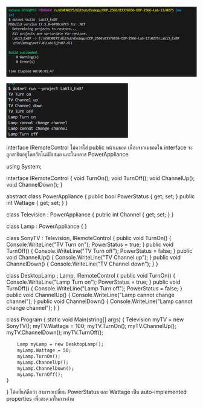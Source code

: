 ![alt text](image-14.png)


![alt text](image-15.png)

interface IRemoteControl ไม่ควรใส่ public หน้าเมธอด เนื่องจากเมธอดใน interface จะถูกสาธิตอยู่โดยอัตโนมัติเสมอ และในคลาส PowerAppliance


using System;

interface IRemoteControl
{
    void TurnOn();
    void TurnOff();
    void ChannelUp();
    void ChannelDown();
}

abstract class PowerAppliance
{
    public bool PowerStatus { get; set; }
    public int Wattage { get; set; }
}

class Television : PowerAppliance
{
    public int Channel { get; set; }
}

class Lamp : PowerAppliance
{
}

class SonyTV : Television, IRemoteControl
{
    public void TurnOn() { Console.WriteLine("TV Turn on"); PowerStatus = true; }
    public void TurnOff() { Console.WriteLine("TV Turn off"); PowerStatus = false; }
    public void ChannelUp() { Console.WriteLine("TV Channel up"); }
    public void ChannelDown() { Console.WriteLine("TV Channel down"); }
}

class DesktopLamp : Lamp, IRemoteControl
{
    public void TurnOn() { Console.WriteLine("Lamp Turn on"); PowerStatus = true; }
    public void TurnOff() { Console.WriteLine("Lamp Turn off"); PowerStatus = false; }
    public void ChannelUp() { Console.WriteLine("Lamp cannot change channel"); }
    public void ChannelDown() { Console.WriteLine("Lamp cannot change channel"); }
}

class Program
{
    static void Main(string[] args)
    {
        Television myTV = new SonyTV();
        myTV.Wattage = 100;
        myTV.TurnOn();
        myTV.ChannelUp();
        myTV.ChannelDown();
        myTV.TurnOff();

        Lamp myLamp = new DesktopLamp();
        myLamp.Wattage = 50;
        myLamp.TurnOn();
        myLamp.ChannelUp();
        myLamp.ChannelDown();
        myLamp.TurnOff();
    }
}
โค้ดที่แก้ดีกว่า
สามารถเปลี่ยน PowerStatus และ Wattage เป็น auto-implemented properties เพื่อสะดวกในการอ่าน